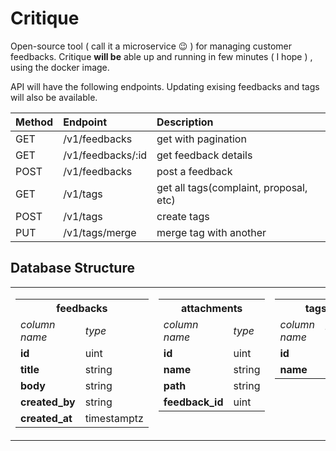 # Critique

Open-source tool ( call it a microservice :wink: ) for managing customer feedbacks.
Critique **will be** able up and running in few minutes ( I hope ) , using the docker image.

API will have the following endpoints. Updating exising feedbacks and tags will also be available.

| Method | Endpoint | Description |
| ------ | :------- | :---------- |
| GET    | /v1/feedbacks     | get with pagination                      |
| GET    | /v1/feedbacks/:id | get feedback details                     |
| POST   | /v1/feedbacks     | post a feedback                          |
| GET    | /v1/tags          | get all tags(complaint, proposal, etc)   |
| POST   | /v1/tags          | create tags                              |
| PUT    | /v1/tags/merge    | merge tag with another                   |

## Database Structure

<table>
<tr>
<td valign="top">
    <table>
        <tr>
            <th colspan="2">feedbacks</th>
        </tr>
        <tr>
            <td><i>column name</u></td>
            <td><i>type</u></td>
        </tr>
        <tr>
            <td><b>id</b></td>
            <td>uint</td>
        </tr>
        <tr>
            <td><b>title</b></td>
            <td>string</td>
        </tr>
        <tr>
            <td><b>body</b></td>
            <td>string</td>
        </tr>
        <tr>
            <td><b>created_by</b></td>
            <td>string</td>
        </tr>
        <tr>
            <td><b>created_at</b></td>
            <td>timestamptz</td>
        </tr>
    </table>
</td>


<td valign="top">
    <table>
        <tr>
            <th colspan="2">attachments</th>
        </tr>
        <tr>
            <td><i>column name</u></td>
            <td><i>type</u></td>
        </tr>
        <tr>
            <td><b>id</b></td>
            <td>uint</td>
        </tr>
        <tr>
            <td><b>name</b></td>
            <td>string</td>
        </tr>
        <tr>
            <td><b>path</b></td>
            <td>string</td>
        </tr>
        <tr>
            <td><b>feedback_id</b></td>
            <td>uint</td>
        </tr>
    </table>
</td>


<td valign="top">
    <table>
        <tr>
            <th colspan="2">tags</th>
        </tr>
        <tr>
            <td><i>column name</u></td>
            <td><i>type</u></td>
        </tr>
        <tr>
            <td><b>id</b></td>
            <td>uint</td>
        </tr>
        <tr>
            <td><b>name</b></td>
            <td>string</td>
        </tr>
    </table>
</td>


<td valign="top">
    <table>
        <tr>
            <th colspan="2">feedbacks_types</th>
        </tr>
        <tr>
            <td><i>column name</u></td>
            <td><i>type</u></td>
        </tr>
        <tr>
            <td><b>feedback_id</b></td>
            <td>uint</td>
        </tr>
        <tr>
            <td><b>tag_id</b></td>
            <td>uint</td>
        </tr>
    </table>
</td>
</tr>
</table>


